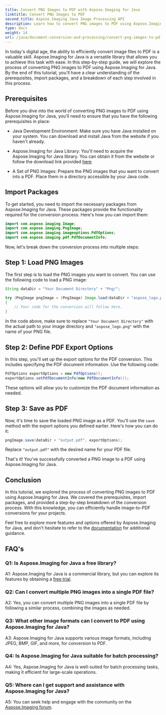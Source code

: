 ```yaml
---
title: Convert PNG Images to PDF with Aspose.Imaging for Java
linktitle: Convert PNG Images to PDF
second_title: Aspose.Imaging Java Image Processing API
description: Learn how to convert PNG images to PDF using Aspose.Imaging for Java. A step-by-step guide for efficient image-to-PDF conversion.
type: docs
weight: 14
url: /java/document-conversion-and-processing/convert-png-images-to-pdf.html/
---
```

In today's digital age, the ability to efficiently convert image files to PDF is a valuable skill. Aspose.Imaging for Java is a versatile library that allows you to achieve this task with ease. In this step-by-step guide, we will explore the process of converting PNG images to PDF using Aspose.Imaging for Java. By the end of this tutorial, you'll have a clear understanding of the prerequisites, import packages, and a breakdown of each step involved in this process.

## Prerequisites

Before you dive into the world of converting PNG images to PDF using Aspose.Imaging for Java, you'll need to ensure that you have the following prerequisites in place:

- Java Development Environment: Make sure you have Java installed on your system. You can download and install Java from the website if you haven't already.

- Aspose.Imaging for Java Library: You'll need to acquire the Aspose.Imaging for Java library. You can obtain it from the website or follow the download link provided [here](https://releases.aspose.com/imaging/java/).

- A Set of PNG Images: Prepare the PNG images that you want to convert into a PDF. Place them in a directory accessible by your Java code.

## Import Packages

To get started, you need to import the necessary packages from Aspose.Imaging for Java. These packages provide the functionality required for the conversion process. Here's how you can import them:

```java
import com.aspose.imaging.Image;
import com.aspose.imaging.PngImage;
import com.aspose.imaging.imageoptions.PdfOptions;
import com.aspose.imaging.pdf.PdfDocumentInfo;
```

Now, let's break down the conversion process into multiple steps:

## Step 1: Load PNG Images

The first step is to load the PNG images you want to convert. You can use the following code to load a PNG image:

```java
String dataDir = "Your Document Directory" + "Png/";

try (PngImage pngImage = (PngImage) Image.load(dataDir + "aspose_logo.png"))
{
    // Your code for the conversion will follow here.
}
```

In the code above, make sure to replace `"Your Document Directory"` with the actual path to your image directory and `"aspose_logo.png"` with the name of your PNG file.

## Step 2: Define PDF Export Options

In this step, you'll set up the export options for the PDF conversion. This includes specifying the PDF document information. Use the following code:

```java
PdfOptions exportOptions = new PdfOptions();
exportOptions.setPdfDocumentInfo(new PdfDocumentInfo());
```

These options will allow you to customize the PDF document information as needed.

## Step 3: Save as PDF

Now, it's time to save the loaded PNG image as a PDF. You'll use the `save` method with the export options you defined earlier. Here's how you can do it:

```java
pngImage.save(dataDir + "output.pdf", exportOptions);
```

Replace `"output.pdf"` with the desired name for your PDF file.

That's it! You've successfully converted a PNG image to a PDF using Aspose.Imaging for Java.

## Conclusion

In this tutorial, we explored the process of converting PNG images to PDF using Aspose.Imaging for Java. We covered the prerequisites, import packages, and provided a step-by-step breakdown of the conversion process. With this knowledge, you can efficiently handle image-to-PDF conversions for your projects.

Feel free to explore more features and options offered by Aspose.Imaging for Java, and don't hesitate to refer to the [documentation](https://reference.aspose.com/imaging/java/) for additional guidance.

## FAQ's

### Q1: Is Aspose.Imaging for Java a free library?

A1: Aspose.Imaging for Java is a commercial library, but you can explore its features by obtaining a [free trial](https://releases.aspose.com/).

### Q2: Can I convert multiple PNG images into a single PDF file?

A2: Yes, you can convert multiple PNG images into a single PDF file by following a similar process, combining the images as needed.

### Q3: What other image formats can I convert to PDF using Aspose.Imaging for Java?

A3: Aspose.Imaging for Java supports various image formats, including JPEG, BMP, GIF, and more, for conversion to PDF.

### Q4: Is Aspose.Imaging for Java suitable for batch processing?

A4: Yes, Aspose.Imaging for Java is well-suited for batch processing tasks, making it efficient for large-scale operations.

### Q5: Where can I get support and assistance with Aspose.Imaging for Java?

A5: You can seek help and engage with the community on the [Aspose.Imaging forum](https://forum.aspose.com/).

